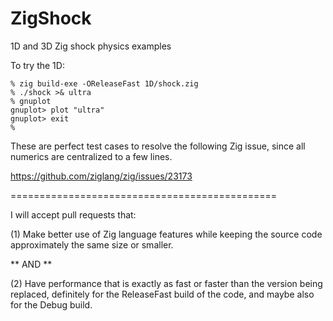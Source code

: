 # ZigShock
1D and 3D Zig shock physics examples

To try the 1D:
```
% zig build-exe -OReleaseFast 1D/shock.zig
% ./shock >& ultra
% gnuplot
gnuplot> plot "ultra"
gnuplot> exit
%
```

These are perfect test cases to resolve the following Zig issue, since all numerics are centralized to a few lines.

https://github.com/ziglang/zig/issues/23173

==============================================

I will accept pull requests that:

(1) Make better use of Zig language features while keeping the source code approximately the same size or smaller.

** AND **

(2) Have performance that is exactly as fast or faster than the version being replaced, definitely for the ReleaseFast build of the code, and maybe also for the Debug build.

